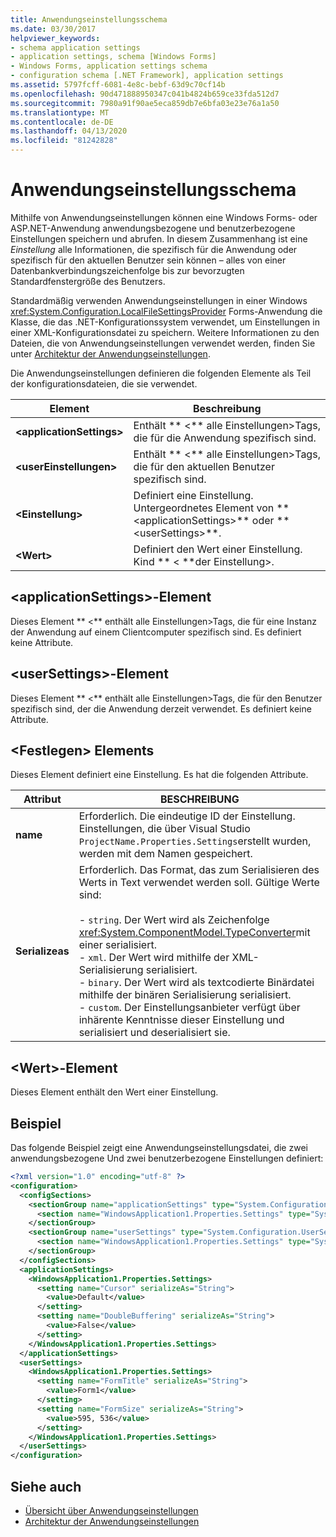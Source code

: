 ```yaml
---
title: Anwendungseinstellungsschema
ms.date: 03/30/2017
helpviewer_keywords:
- schema application settings
- application settings, schema [Windows Forms]
- Windows Forms, application settings schema
- configuration schema [.NET Framework], application settings
ms.assetid: 5797fcff-6081-4e8c-bebf-63d9c70cf14b
ms.openlocfilehash: 90d471888950347c041b4824b659ce33fda512d7
ms.sourcegitcommit: 7980a91f90ae5eca859db7e6bfa03e23e76a1a50
ms.translationtype: MT
ms.contentlocale: de-DE
ms.lasthandoff: 04/13/2020
ms.locfileid: "81242828"
---
```

# <a name="application-settings-schema"></a>Anwendungseinstellungsschema

Mithilfe von Anwendungseinstellungen können eine Windows Forms- oder ASP.NET-Anwendung anwendungsbezogene und benutzerbezogene Einstellungen speichern und abrufen. In diesem Zusammenhang ist eine *Einstellung* alle Informationen, die spezifisch für die Anwendung oder spezifisch für den aktuellen Benutzer sein können – alles von einer Datenbankverbindungszeichenfolge bis zur bevorzugten Standardfenstergröße des Benutzers.

Standardmäßig verwenden Anwendungseinstellungen in einer Windows <xref:System.Configuration.LocalFileSettingsProvider> Forms-Anwendung die Klasse, die das .NET-Konfigurationssystem verwendet, um Einstellungen in einer XML-Konfigurationsdatei zu speichern. Weitere Informationen zu den Dateien, die von Anwendungseinstellungen verwendet werden, finden Sie unter [Architektur der Anwendungseinstellungen](../../winforms/advanced/application-settings-architecture.md).

Die Anwendungseinstellungen definieren die folgenden Elemente als Teil der konfigurationsdateien, die sie verwendet.

| Element                    | Beschreibung                                                                           |
| -------------------------- | ------------------------------------------------------------------------------------- |
| **\<applicationSettings>** | Enthält ** \<** alle Einstellungen>Tags, die für die Anwendung spezifisch sind.                         |
| **\<userEinstellungen>**        | Enthält ** \<** alle Einstellungen>Tags, die für den aktuellen Benutzer spezifisch sind.                        |
| **\<Einstellung>**             | Definiert eine Einstellung. Untergeordnetes Element von ** \<applicationSettings>** oder ** \<userSettings>**. |
| **\<Wert>**               | Definiert den Wert einer Einstellung. Kind ** \< **der Einstellung>.                                   |

## <a name="applicationsettings-element"></a>\<applicationSettings>-Element

Dieses Element ** \<** enthält alle Einstellungen>Tags, die für eine Instanz der Anwendung auf einem Clientcomputer spezifisch sind. Es definiert keine Attribute.

## <a name="usersettings-element"></a>\<userSettings>-Element

Dieses Element ** \<** enthält alle Einstellungen>Tags, die für den Benutzer spezifisch sind, der die Anwendung derzeit verwendet. Es definiert keine Attribute.

## <a name="setting-element"></a>\<Festlegen> Elements

Dieses Element definiert eine Einstellung. Es hat die folgenden Attribute.

| Attribut        | BESCHREIBUNG |
| ---------------- | ----------- |
| **name**         | Erforderlich. Die eindeutige ID der Einstellung. Einstellungen, die über Visual Studio `ProjectName.Properties.Settings`erstellt wurden, werden mit dem Namen gespeichert. |
| **Serializeas** | Erforderlich. Das Format, das zum Serialisieren des Werts in Text verwendet werden soll. Gültige Werte sind:<br><br>- `string`. Der Wert wird als Zeichenfolge <xref:System.ComponentModel.TypeConverter>mit einer serialisiert.<br>- `xml`. Der Wert wird mithilfe der XML-Serialisierung serialisiert.<br>- `binary`. Der Wert wird als textcodierte Binärdatei mithilfe der binären Serialisierung serialisiert.<br />- `custom`. Der Einstellungsanbieter verfügt über inhärente Kenntnisse dieser Einstellung und serialisiert und deserialisiert sie. |

## <a name="value-element"></a>\<Wert>-Element

Dieses Element enthält den Wert einer Einstellung.

## <a name="example"></a>Beispiel

Das folgende Beispiel zeigt eine Anwendungseinstellungsdatei, die zwei anwendungsbezogene Und zwei benutzerbezogene Einstellungen definiert:

```xml
<?xml version="1.0" encoding="utf-8" ?>
<configuration>
  <configSections>
    <sectionGroup name="applicationSettings" type="System.Configuration.ApplicationSettingsGroup, System, Version=2.0.0.0, Culture=neutral, PublicKeyToken=b77a5c561934e089">
      <section name="WindowsApplication1.Properties.Settings" type="System.Configuration.ClientSettingsSection, System, Version=2.0.0.0, Culture=neutral, PublicKeyToken=b77a5c561934e089" />
    </sectionGroup>
    <sectionGroup name="userSettings" type="System.Configuration.UserSettingsGroup, System, Version=2.0.0.0, Culture=neutral, PublicKeyToken=b77a5c561934e089">
      <section name="WindowsApplication1.Properties.Settings" type="System.Configuration.ClientSettingsSection, System, Version=2.0.0.0, Culture=neutral, PublicKeyToken=b77a5c561934e089" allowExeDefinition="MachineToLocalUser" />
    </sectionGroup>
  </configSections>
  <applicationSettings>
    <WindowsApplication1.Properties.Settings>
      <setting name="Cursor" serializeAs="String">
        <value>Default</value>
      </setting>
      <setting name="DoubleBuffering" serializeAs="String">
        <value>False</value>
      </setting>
    </WindowsApplication1.Properties.Settings>
  </applicationSettings>
  <userSettings>
    <WindowsApplication1.Properties.Settings>
      <setting name="FormTitle" serializeAs="String">
        <value>Form1</value>
      </setting>
      <setting name="FormSize" serializeAs="String">
        <value>595, 536</value>
      </setting>
    </WindowsApplication1.Properties.Settings>
  </userSettings>
</configuration>
```

## <a name="see-also"></a>Siehe auch

- [Übersicht über Anwendungseinstellungen](../../winforms/advanced/application-settings-overview.md)
- [Architektur der Anwendungseinstellungen](../../winforms/advanced/application-settings-architecture.md)
